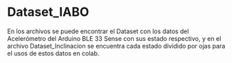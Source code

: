 # Dataset_IABO
En los archivos se puede encontrar el Dataset con los datos del Acelerómetro del Arduino BLE 33 Sense con sus estado respectivo, y en el archivo Dataset_Inclinacion se encuentra cada estado dividido por ojas para el usos de estos datos en colab.
